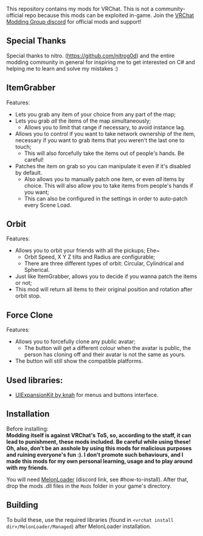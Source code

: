 This repository contains my mods for VRChat. This is not a community-official repo because this mods can be exploited in-game. Join the [VRChat Modding Group discord](https://discord.gg/rCqKSvR) for official mods and support!  
## Special Thanks
Special thanks to nitro. (https://github.com/nitrog0d) and the entire modding community in general for inspiring me to get interested on C# and helping me to learn and solve my mistakes :)

## ItemGrabber
Features:
 * Lets you grab any item of your choice from any part of the map;
 * Lets you grab _all_ the items of the map simultaneously;
   * Allows you to limit that range if necessary, to avoid instance lag.
 * Allows you to control if you want to take network ownership of the item, necessary if you want to grab items that you weren't the last one to touch;
   * This will also forcefully take the items out of people's hands. Be careful!
 * Patches the item on grab so you can manipulate it even if it's disabled by default.
   * Also allows you to manually patch one item, or even _all_ items by choice. This will also allow you to take items from people's hands if you want;
   * This can also be configured in the settings in order to auto-patch every Scene Load.

## Orbit
Features:
 * Allows you to orbit your friends with all the pickups; Ehe~
   * Orbit Speed, X Y Z tilts and Radius are configurable;
   * There are three different types of orbit: Circular, Cylindrical and Spherical.
 * Just like ItemGrabber, allows you to decide if you wanna patch the items or not;
 * This mod will return all items to their original position and rotation after orbit stop.

## Force Clone
Features:
 * Allows you to forcefully clone any public avatar;
   * The button will get a different colour when the avatar is public, the person has cloning off and their avatar is not the same as yours.
 * The button will still show the compatible platforms.

## Used libraries:
* [UIExpansionKit by knah](https://github.com/knah/VRCMods/tree/master/UIExpansionKit) for menus and buttons interface.

## Installation
Before installing:  
**Modding itself is against VRChat's ToS, so, according to the staff, it can lead to punishment, these mods included. Be careful while using these!**
**Oh, also, don't be an asshole by using this mods for malicious purposes and ruining everyone's fun :). I don't promote such behaviours, and I made this mods for my own personal learning, usage and to play around with my friends.**

You will need [MelonLoader](https://discord.gg/2Wn3N2P) (discord link, see \#how-to-install).
After that, drop the mods .dll files in the `Mods` folder in your game's directory.

## Building
To build these, use the required libraries (found in `<vrchat install dir>/MelonLoader/Managed`) after MelonLoader installation.
